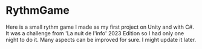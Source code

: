 # RythmGame
Here is a small rythm game I made as my first project on Unity and with C#.
It was a challenge from 'La nuit de l'info' 2023 Edition so I had only one night to do it.
Many aspects can be improved for sure.
I might update it later.
